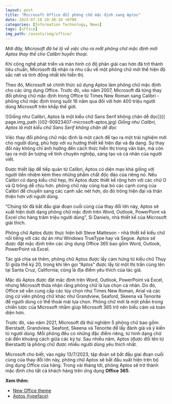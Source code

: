 ```yaml
---
layout: post
title: "Microsoft Office đổi phông chữ mặc định sang Aptos"
date: 2023-07-18 20:30:10 +0700
categories: [Information Technology, News]
tags: [office]
img_path: /assets/img/office/
---
```


_Mới đây, Microsoft đã hé lộ về việc cho ra mắt phông chữ mặc định mới Aptos thay thế cho Calibri huyền thoại._

Khi công nghệ phát triển và màn hình có độ phân giải cao hơn đã trở thành tiêu chuẩn, Microsoft đã nhận ra nhu cầu về một phông chữ mới thể hiện độ sắc nét và tính đồng nhất khi hiển thị.

Theo đó, Microsoft sẽ chính thức sử dụng Aptos làm phông chữ mặc định cho các ứng dụng Office. Trước đó, vào năm 2007, Microsoft đã từng thay đổi phông chữ mặc định trong Office từ Times New Roman sang Calibri - phông chữ mặc định trong suốt 16 năm qua đối với hơn 400 triệu người dùng Microsoft trên khắp thế giới.


![Giống như Calibri, Aptos là một kiểu chữ Sans Serif không chân dễ đọc]({{ page.img_path }}02-90923407-microsoft-aptos.jpg)
_Giống như Calibri, Aptos là một kiểu chữ Sans Serif không chân dễ đọc_

Việc thay đổi phông chữ mặc định là một cách để tạo ra một trải nghiệm mới cho người dùng, phù hợp với xu hướng thiết kế hiện đại và đa dạng. Sự thay đổi này không chỉ ảnh hưởng đến cách thức hiển thị trong văn bản, mà còn tạo ra một ấn tượng về tính chuyên nghiệp, sáng tạo và cá nhân của người viết.

Được thiết lập để tiếp quản từ Calibri, Aptos có diện mạo khá giống với người tiền nhiệm kèm theo những phẩm chất độc đáo của riêng nó. Nếu Calibri có dạng kiểu chữ hẹp, thì Aptos được thiết kế rộng hơn với các chữ O và Q trông dễ chịu hơn. phông chữ này cũng loại bỏ các cạnh cong của Calibri để chuyển sang các cạnh sắc nét hơn, do đó trông hiện đại và thân thiện hơn với người dùng.

“Chúng tôi đã bắt đầu giai đoạn cuối cùng của thay đổi lớn này, Aptos sẽ xuất hiện dưới dạng phông chữ mặc định trên Word, Outlook, PowerPoint và Excel cho hàng trăm triệu người dùng”, Si Daniels, nhà thiết kế của Microsoft giải thích.

Phông chữ Aptos được thực hiện bởi Steve Matteson - nhà thiết kế kiểu chữ nổi tiếng với các dự án như Windows TrueType hay và Segoe. Aptos sẽ được đặt mặc định trên các ứng dụng Office 365 bao gồm Word, Outlook, PowerPoint và Excel. 

Tác giả chia sẻ thêm, phông chữ Aptos được lấy cảm hứng từ kiểu chữ Thụy Sĩ giữa thế kỷ 20, trong khi tên gọi “Aptos” được lấy từ một thị trấn cùng tên tại Santa Cruz, California; cũng là địa điểm yêu thích của tác giả.

Mặc dù Aptos được đặt mặc định trên Word, Outlook, PowerPoint và Excel, nhưng Microsoft thừa nhận rằng phông chữ là lựa chọn cá nhân. Do đó, Office sẽ vẫn cung cấp các tùy chọn như Times New Roman, Arial và các ứng cử viên phông chữ khác như Grandview, Seaford, Skeena và Tenorite để người dùng có thể thoải mái lựa chọn. Phông chữ mới là một phần trong chiến lược của Microsoft nhằm giúp Microsoft 365 trở nên biểu cảm và toàn diện hơn.

Trước đó, vào năm 2021, Microsoft đã thử nghiệm 5 phông chữ bao gồm: Bierstadt, Grandview, Seaford, Skeena và Tenorite để lấy đánh giá và ý kiến từ người dùng. Mỗi phông đều có những đặc điểm riêng, từ hình dạng chữ cái đến khoảng cách giữa các ký tự. Sau nhiều năm, Aptos (được đổi tên từ Bierstadt) là phông chữ được nhiều người dùng yêu thích nhất.

Microsoft cho biết, vào ngày 13/7/2023, tập đoàn sẽ bắt đầu giai đoạn cuối cùng của thay đổi lớn này, phông chữ Aptos sẽ bắt đầu xuất hiện trên bộ ứng dụng Office của hãng. Trong vài tháng tới, phông Aptos sẽ trở thành mặc định cho tất cả khách hàng trên ứng dụng **Office 365**.

**Xem thêm**:
- [New Office theme](https://support.microsoft.com/en-gb/office/new-office-theme-e7bbfe02-d1fb-4c4d-b3b7-6a47f0cefd3f)
- [Aptos (typeface)](https://en.wikipedia.org/wiki/Aptos_(typeface))
